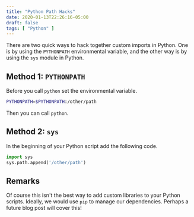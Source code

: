 ```yaml
---
title: "Python Path Hacks"
date: 2020-01-13T22:26:16-05:00
draft: false
tags: [ "Python" ]
---
```


There are two quick ways to hack together custom imports in Python. One is by using the `PYTHONPATH` environmental variable, and the other way is by using the `sys` module in Python.

## Method 1: `PYTHONPATH`

Before you call `python` set the environmental variable.

```bash
PYTHONPATH=$PYTHONPATH:/other/path
```

Then you can call `python`.

## Method 2: `sys`

In the beginning of your Python script add the following code.

```python
import sys
sys.path.append('/other/path')
```

## Remarks

Of course this isn't the best way to add custom libraries to your Python scripts. Ideally, we would use `pip` to manage our dependencies. Perhaps a future blog post will cover this!
